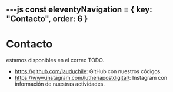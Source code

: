 ---js
const eleventyNavigation = {
 key: "Contacto",
 order: 6
}
---

# Contacto

estamos disponibles en el correo TODO.

* <https://github.com/lauduchile>: GitHub con nuestros códigos.
* <https://www.instagram.com/lutheriapostdigital/>: Instagram con información de nuestras actividades.
